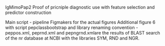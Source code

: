 IgMimoPap2
 Proof of pricniple diagnostic use with feature selection and predictor construction

 Main script - pipeline
 Figmakers for the actual figures
 Additional figure 6 with script pepclassbootstrap and library renaming convention - peppos.xml, peprnd.xml and pepngrnd.xmlare the results of BLAST search of the nr database at NCBI with the libraries SYM, RND and NGR.
